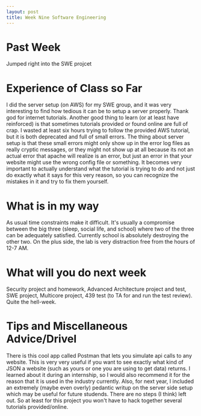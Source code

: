 ```yaml
---
layout: post
title: Week Nine Software Engineering
---
```


# Past Week
Jumped right into the SWE projcet

# Experience of Class so Far
I did the server setup (on AWS) for my SWE group, and it was very interesting to find how tedious it can be to setup a server properly. Thank god for internet tutorials. Another good thing to learn (or at least have reinforced) is that sometimes tutorials provided or found online are full of crap. I wasted at least six hours trying to follow the provided AWS tutorial, but it is both deprecated and full of small errors. The thing about server setup is that these small errors might only show up in the error log files as really cryptic messages, or they might not show up at all because its not an actual error that apache will realize is an error, but just an error in that your website might use the wrong config file or something. It becomes very important to actually understand what the tutorial is trying to do and not just do exactly what it says for this very reason, so you can recognize the mistakes in it and try to fix them yourself. 

# What is in my way
As usual time constraints make it difficult. It's usually a compromise between the big three (sleep, social life, and school) where two of the three can be adequately satisfied. Currently school is absolutely destroying the other two. On the plus side, the lab is very distraction free from the hours of 12-7 AM.

# What will you do next week
Security project and homework, Advanced Architecture project and test, SWE project, Multicore project, 439 test (to TA for and run the test review). Quite the hell-week.

# Tips and Miscellaneous Advice/Drivel
There is this cool app called Postman that lets you simulate api calls to any website. This is very very useful if you want to see exactly what kind of JSON a website (such as yours or one you are using to get data) returns. I learned about it during an internship, so I would also recommend it for the reason that it is used in the industry currently. Also, for next year, I included an extremely (maybe even overly) pedantic writup on the server side setup which may be useful for future studends. There are no steps (I think) left out. So at least for this project you won't have to hack together several tutorials provided/online.